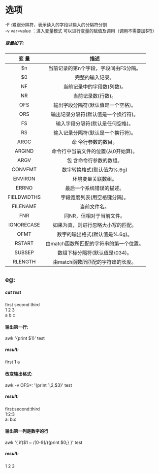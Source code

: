 # 选项
-F :紧跟分隔符，表示读入的字段以输入的分隔符分割  
-v var=value ：进入变量模式 可以进行变量的赋值及调用（调用不需要加$符）

##### 变量如下:
|变 量|	描述|
|:--:|:--:|
|$n|	当前记录的第n个字段，字段间由FS分隔。|
|$0|	完整的输入记录。|
|NF|	当前记录中的字段数(列数)。
|NR|	当前记录数(行数)。
|OFS|	输出字段分隔符(默认值是一个空格)。
|ORS|	输出记录分隔符(默认值是一个换行符)。
|FS|	输入字段分隔符(默认是任何空格)。
|RS	| 输入记录分隔符(默认是一个换行符)。
|ARGC|	命 令行参数的数目。|
|ARGIND|	命令行中当前文件的位置(从0开始算)。
|ARGV|	包 含命令行参数的数组。
|CONVFMT|	数字转换格式(默认值为%.6g)
|ENVIRON|	环境变量关联数组。
|ERRNO|	最后一个系统错误的描述。
|FIELDWIDTHS| 字段宽度列表(用空格键分隔)。
|FILENAME|	当前文件名。
|FNR| 同NR，但相对于当前文件。
|IGNORECASE|	如果为真，则进行忽略大小写的匹配。
|OFMT|	数字的输出格式(默认值是%.6g)。
|RSTART|	由match函数所匹配的字符串的第一个位置。
|SUBSEP|	数组下标分隔符(默认值是\034)。
|RLENGTH	|由match函数所匹配的字符串的长度。
## eg:
##### cat test
first second third  
1 2 3  
a b c  

#### 输出第一行:
awk  '{print $1}' test  
##### result:  
first
1
a

#### 改变输出格式:
awk -v OFS=: '{print $1,$2,$3}' test  

##### result:
first:second:third  
1:2:3  
a: b:c

#### 输出第一列是数字的行  
awk  '{ if($1 ~ /[0-9]/){print $0;} }' test  
##### result:  
1 2 3
